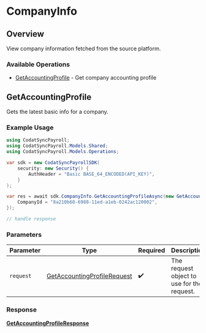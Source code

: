 # CompanyInfo

## Overview

View company information fetched from the source platform.

### Available Operations

* [GetAccountingProfile](#getaccountingprofile) - Get company accounting profile

## GetAccountingProfile

Gets the latest basic info for a company.

### Example Usage

```csharp
using CodatSyncPayroll;
using CodatSyncPayroll.Models.Shared;
using CodatSyncPayroll.Models.Operations;

var sdk = new CodatSyncPayrollSDK(
    security: new Security() {
        AuthHeader = "Basic BASE_64_ENCODED(API_KEY)",
    }
);

var res = await sdk.CompanyInfo.GetAccountingProfileAsync(new GetAccountingProfileRequest() {
    CompanyId = "8a210b68-6988-11ed-a1eb-0242ac120002",
});

// handle response
```

### Parameters

| Parameter                                                                             | Type                                                                                  | Required                                                                              | Description                                                                           |
| ------------------------------------------------------------------------------------- | ------------------------------------------------------------------------------------- | ------------------------------------------------------------------------------------- | ------------------------------------------------------------------------------------- |
| `request`                                                                             | [GetAccountingProfileRequest](../../models/operations/GetAccountingProfileRequest.md) | :heavy_check_mark:                                                                    | The request object to use for the request.                                            |


### Response

**[GetAccountingProfileResponse](../../models/operations/GetAccountingProfileResponse.md)**

